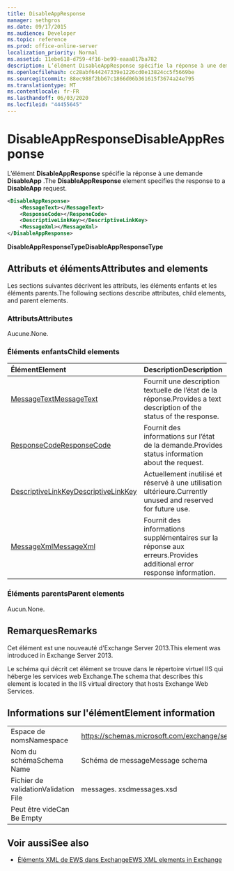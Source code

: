 ```yaml
---
title: DisableAppResponse
manager: sethgros
ms.date: 09/17/2015
ms.audience: Developer
ms.topic: reference
ms.prod: office-online-server
localization_priority: Normal
ms.assetid: 11ebe618-d759-4f16-be99-eaaa817ba782
description: L’élément DisableAppResponse spécifie la réponse à une demande DisableApp.
ms.openlocfilehash: cc28abf644247339e1226cd0e13824cc5f5669be
ms.sourcegitcommit: 88ec988f2bb67c1866d06b361615f3674a24e795
ms.translationtype: MT
ms.contentlocale: fr-FR
ms.lasthandoff: 06/03/2020
ms.locfileid: "44455645"
---
```

# <a name="disableappresponse"></a><span data-ttu-id="c342d-103">DisableAppResponse</span><span class="sxs-lookup"><span data-stu-id="c342d-103">DisableAppResponse</span></span>

<span data-ttu-id="c342d-104">L’élément **DisableAppResponse** spécifie la réponse à une demande **DisableApp** .</span><span class="sxs-lookup"><span data-stu-id="c342d-104">The **DisableAppResponse** element specifies the response to a **DisableApp** request.</span></span> 
  
```XML
<DisableAppResponse>
    <MessageText></MessageText>
    <ResponseCode></ResponeCode>
    <DescriptiveLinkKey></DescriptiveLinkKey>
    <MessageXml></MessageXml>
</DisableAppResponse>
```

 <span data-ttu-id="c342d-105">**DisableAppResponseType**</span><span class="sxs-lookup"><span data-stu-id="c342d-105">**DisableAppResponseType**</span></span>
## <a name="attributes-and-elements"></a><span data-ttu-id="c342d-106">Attributs et éléments</span><span class="sxs-lookup"><span data-stu-id="c342d-106">Attributes and elements</span></span>

<span data-ttu-id="c342d-107">Les sections suivantes décrivent les attributs, les éléments enfants et les éléments parents.</span><span class="sxs-lookup"><span data-stu-id="c342d-107">The following sections describe attributes, child elements, and parent elements.</span></span>
  
### <a name="attributes"></a><span data-ttu-id="c342d-108">Attributs</span><span class="sxs-lookup"><span data-stu-id="c342d-108">Attributes</span></span>

<span data-ttu-id="c342d-109">Aucune.</span><span class="sxs-lookup"><span data-stu-id="c342d-109">None.</span></span>
  
### <a name="child-elements"></a><span data-ttu-id="c342d-110">Éléments enfants</span><span class="sxs-lookup"><span data-stu-id="c342d-110">Child elements</span></span>

|<span data-ttu-id="c342d-111">**Élément**</span><span class="sxs-lookup"><span data-stu-id="c342d-111">**Element**</span></span>|<span data-ttu-id="c342d-112">**Description**</span><span class="sxs-lookup"><span data-stu-id="c342d-112">**Description**</span></span>|
|:-----|:-----|
|[<span data-ttu-id="c342d-113">MessageText</span><span class="sxs-lookup"><span data-stu-id="c342d-113">MessageText</span></span>](messagetext.md) <br/> |<span data-ttu-id="c342d-114">Fournit une description textuelle de l’état de la réponse.</span><span class="sxs-lookup"><span data-stu-id="c342d-114">Provides a text description of the status of the response.</span></span>  <br/> |
|[<span data-ttu-id="c342d-115">ResponseCode</span><span class="sxs-lookup"><span data-stu-id="c342d-115">ResponseCode</span></span>](responsecode.md) <br/> |<span data-ttu-id="c342d-116">Fournit des informations sur l’état de la demande.</span><span class="sxs-lookup"><span data-stu-id="c342d-116">Provides status information about the request.</span></span>  <br/> |
|[<span data-ttu-id="c342d-117">DescriptiveLinkKey</span><span class="sxs-lookup"><span data-stu-id="c342d-117">DescriptiveLinkKey</span></span>](descriptivelinkkey.md) <br/> |<span data-ttu-id="c342d-118">Actuellement inutilisé et réservé à une utilisation ultérieure.</span><span class="sxs-lookup"><span data-stu-id="c342d-118">Currently unused and reserved for future use.</span></span>  <br/> |
|[<span data-ttu-id="c342d-119">MessageXml</span><span class="sxs-lookup"><span data-stu-id="c342d-119">MessageXml</span></span>](messagexml.md) <br/> |<span data-ttu-id="c342d-120">Fournit des informations supplémentaires sur la réponse aux erreurs.</span><span class="sxs-lookup"><span data-stu-id="c342d-120">Provides additional error response information.</span></span>  <br/> |
   
### <a name="parent-elements"></a><span data-ttu-id="c342d-121">Éléments parents</span><span class="sxs-lookup"><span data-stu-id="c342d-121">Parent elements</span></span>

<span data-ttu-id="c342d-122">Aucun.</span><span class="sxs-lookup"><span data-stu-id="c342d-122">None.</span></span>
  
## <a name="remarks"></a><span data-ttu-id="c342d-123">Remarques</span><span class="sxs-lookup"><span data-stu-id="c342d-123">Remarks</span></span>

<span data-ttu-id="c342d-124">Cet élément est une nouveauté d'Exchange Server 2013.</span><span class="sxs-lookup"><span data-stu-id="c342d-124">This element was introduced in Exchange Server 2013.</span></span>
  
<span data-ttu-id="c342d-125">Le schéma qui décrit cet élément se trouve dans le répertoire virtuel IIS qui héberge les services web Exchange.</span><span class="sxs-lookup"><span data-stu-id="c342d-125">The schema that describes this element is located in the IIS virtual directory that hosts Exchange Web Services.</span></span>
  
## <a name="element-information"></a><span data-ttu-id="c342d-126">Informations sur l'élément</span><span class="sxs-lookup"><span data-stu-id="c342d-126">Element information</span></span>

|||
|:-----|:-----|
|<span data-ttu-id="c342d-127">Espace de noms</span><span class="sxs-lookup"><span data-stu-id="c342d-127">Namespace</span></span>  <br/> |https://schemas.microsoft.com/exchange/services/2006/messages  <br/> |
|<span data-ttu-id="c342d-128">Nom du schéma</span><span class="sxs-lookup"><span data-stu-id="c342d-128">Schema Name</span></span>  <br/> |<span data-ttu-id="c342d-129">Schéma de message</span><span class="sxs-lookup"><span data-stu-id="c342d-129">Message schema</span></span>  <br/> |
|<span data-ttu-id="c342d-130">Fichier de validation</span><span class="sxs-lookup"><span data-stu-id="c342d-130">Validation File</span></span>  <br/> |<span data-ttu-id="c342d-131">messages. xsd</span><span class="sxs-lookup"><span data-stu-id="c342d-131">messages.xsd</span></span>  <br/> |
|<span data-ttu-id="c342d-132">Peut être vide</span><span class="sxs-lookup"><span data-stu-id="c342d-132">Can Be Empty</span></span>  <br/> ||
   
## <a name="see-also"></a><span data-ttu-id="c342d-133">Voir aussi</span><span class="sxs-lookup"><span data-stu-id="c342d-133">See also</span></span>

- [<span data-ttu-id="c342d-134">Éléments XML de EWS dans Exchange</span><span class="sxs-lookup"><span data-stu-id="c342d-134">EWS XML elements in Exchange</span></span>](ews-xml-elements-in-exchange.md)

